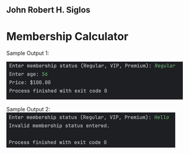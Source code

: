 ## John Robert H. Siglos
# Membership Calculator

Sample Output 1: <br>

![img.png](img.png)

Sample Output 2: <br>
![img_1.png](img_1.png)